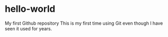 # hello-world
My first Github repository
This is my first time using Git even though I have seen it used for years.
